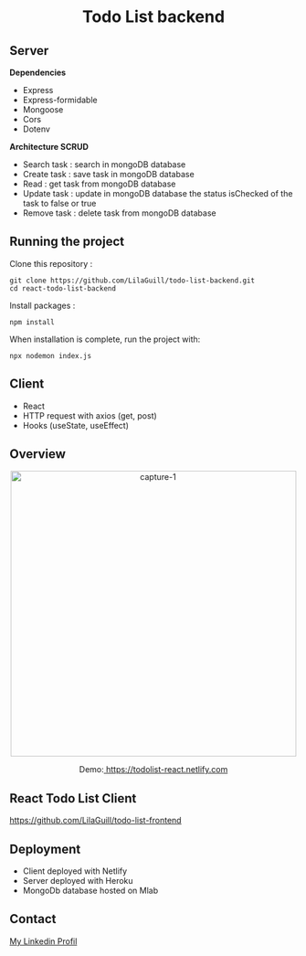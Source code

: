 <h1 align="center">Todo List backend </h1>

## Server

**Dependencies**

- Express
- Express-formidable
- Mongoose
- Cors
- Dotenv

**Architecture SCRUD**

- Search task : search in mongoDB database
- Create task : save task in mongoDB database
- Read : get task from mongoDB database
- Update task : update in mongoDB database the status isChecked of the task to false or true
- Remove task : delete task from mongoDB database

## Running the project

Clone this repository :

```
git clone https://github.com/LilaGuill/todo-list-backend.git
cd react-todo-list-backend
```

Install packages :

```
npm install
```

When installation is complete, run the project with:

```
npx nodemon index.js
```

## Client

- React
- HTTP request with axios (get, post)
- Hooks (useState, useEffect)

## Overview

  <p align="center">
    <img width="500" src="https://github.com/LilaGuill/todo-list-frontend/blob/master/public/screen1.png" alt="capture-1">
  </p>

<p align="center">
  Demo:<a href="https://todolist-react-lg.netlify.com/" target="_blank"> https://todolist-react.netlify.com</a>
</p>

## React Todo List Client

<a href="https://github.com/LilaGuill/todo-list-frontend">https://github.com/LilaGuill/todo-list-frontend</a>

## Deployment

- Client deployed with Netlify
- Server deployed with Heroku
- MongoDb database hosted on Mlab

## Contact

<a href="https://www.linkedin.com/in/lila-guillermic-66542476/" target="_blank">My Linkedin Profil</a>
